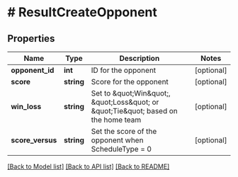 # # ResultCreateOpponent

## Properties

Name | Type | Description | Notes
------------ | ------------- | ------------- | -------------
**opponent_id** | **int** | ID for the opponent | [optional]
**score** | **string** | Score for the opponent | [optional]
**win_loss** | **string** | Set to \&quot;Win\&quot;, \&quot;Loss\&quot; or \&quot;Tie\&quot; based on the home team | [optional]
**score_versus** | **string** | Set the score of the opponent when ScheduleType &#x3D; 0 | [optional]

[[Back to Model list]](../../README.md#models) [[Back to API list]](../../README.md#endpoints) [[Back to README]](../../README.md)
